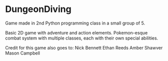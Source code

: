 # DungeonDiving
Game made in 2nd Python programming class in a small group of 5.

Basic 2D game with adventure and action elements. 
Pokemon-esque combat system with multiple classes, each with their own special abilities.

Credit for this game also goes to:
  Nick Bennett
  Ethan Reeds
  Amber Shawver
  Mason Campbell
